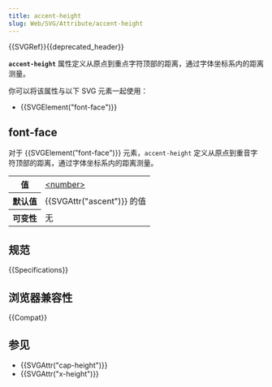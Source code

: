 ```yaml
---
title: accent-height
slug: Web/SVG/Attribute/accent-height
---
```


{{SVGRef}}{{deprecated_header}}

**`accent-height`** 属性定义从原点到重点字符顶部的距离，通过字体坐标系内的距离测量。

你可以将该属性与以下 SVG 元素一起使用：

- {{SVGElement("font-face")}}

## font-face

对于 {{SVGElement("font-face")}} 元素，`accent-height` 定义从原点到重音字符顶部的距离，通过字体坐标系内的距离测量。

<table class="properties">
  <tbody>
    <tr>
      <th scope="row">值</th>
      <td>
        <a href="/zh-CN/docs/Web/SVG/Content_type#number">&#x3C;number></a>
      </td>
    </tr>
    <tr>
      <th scope="row">默认值</th>
      <td>{{SVGAttr("ascent")}} 的值</td>
    </tr>
    <tr>
      <th scope="row">可变性</th>
      <td>无</td>
    </tr>
  </tbody>
</table>

## 规范

{{Specifications}}

## 浏览器兼容性

{{Compat}}

## 参见

- {{SVGAttr("cap-height")}}
- {{SVGAttr("x-height")}}
